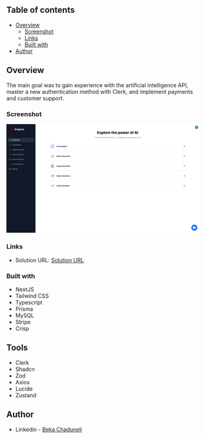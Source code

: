 ## Table of contents

-   [Overview](#overview)
    -   [Screenshot](#screenshot)
    -   [Links](#links)
    -   [Built with](#built-with)
-   [Author](#author)

## Overview

The main goal was to gain experience with the artificial intelligence API, master a new authentication method with Clerk, and implement payments and customer support.

### Screenshot

![](/preview.png)

### Links

-   Solution URL: [Solution URL](https://github.com/bekaChaduneli/enigma)

### Built with

-   NextJS
-   Tailwind CSS
-   Typescript
-   Prisma
-   MySQL
-   Stripe
-   Crisp

## Tools

-   Clerk
-   Shadcn
-   Zod
-   Axios
-   Lucide
-   Zustand

## Author

-   Linkedin - [Beka Chaduneli](https://www.linkedin.com/in/beka-chaduneli-28203422b/)

